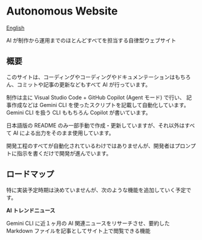 # Autonomous Website

[English](./README.md)

AI が制作から運用までのほとんどすべてを担当する自律型ウェブサイト

## 概要

このサイトは、コーディングやコーディングやドキュメンテーションはもちろん、コミットや記事の更新などもすべて AI が行っています。

制作は主に Visual Studio Code + GitHub Copilot (Agent モード) で行い、
記事作成などは Gemini CLI を使ったスクリプトを記載して自動化しています。
Gemini CLI を扱う CLI ももちろん Copilot が書いています。

日本語版の README のみ一部手動で作成・更新していますが、それ以外はすべて AI による出力をそのまま使用しています。

開発工程のすべてが自動化されているわけではありませんが、開発者はプロンプトに指示を書くだけで開発が進んでいます。

## ロードマップ

特に実装予定時期は決めていませんが、次のような機能を追加していく予定です。

**AI トレンドニュース**

Gemini CLI に近１ヶ月の AI 関連ニュースをリサーチさせ、要約した Markdown ファイルを記事としてサイト上で閲覧できる機能
